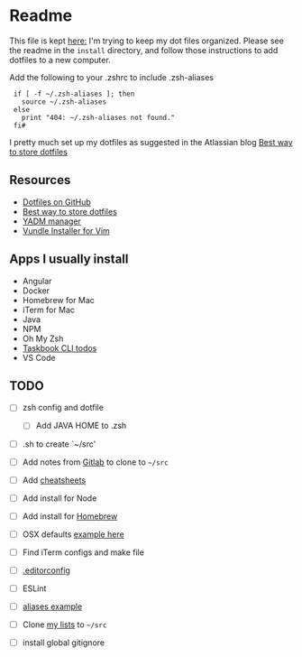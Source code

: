 # Readme
This file is kept [here:](https://github.com/ocpineda/dotfiles) 
I'm trying to keep my dot files organized. Please see the readme in the `install` directory, and follow those
instructions to add dotfiles to a new computer. 

Add the following to your .zshrc to include .zsh-aliases
```text
 if [ -f ~/.zsh-aliases ]; then
   source ~/.zsh-aliases
 else
   print "404: ~/.zsh-aliases not found."
 fi#
```

I pretty much set up my dotfiles as suggested in the Atlassian blog [Best way to store dotfiles](https://developer.atlassian.com/blog/2016/02/best-way-to-store-dotfiles-git-bare-repo/)

## Resources

- [Dotfiles on GitHub](https://dotfiles.github.io/)
- [Best way to store dotfiles](https://developer.atlassian.com/blog/2016/02/best-way-to-store-dotfiles-git-bare-repo/)
- [YADM manager](https://thelocehiliosan.github.io/yadm/)
- [Vundle Installer for Vim](https://c7.se/switching-to-vundle/)

## Apps I usually install

- Angular
- Docker
- Homebrew for Mac
- iTerm for Mac
- Java
- NPM
- Oh My Zsh
- [Taskbook CLI todos](https://github.com/klauscfhq/taskbook)
- VS Code

## TODO

- [ ] zsh config and dotfile
  - [ ] Add JAVA HOME to .zsh
- [ ] .sh to create `~/src'
- [ ] Add notes from [Gitlab](https://gitlab.com/oscarneedscoffee/notes) to clone to `~/src`
- [ ] Add [cheatsheets](https://github.com/ocpineda/cheat-sheets)
- [ ] Add install for Node
- [ ] Add install for [Homebrew](https://github.com/mathiasbynens/dotfiles/blob/master/brew.sh)
- [ ] OSX defaults [example here](https://github.com/nicksp/dotfiles/blob/master/osx/set-defaults.sh)
- [ ] Find iTerm configs and make file
- [ ] [.editorconfig](https://github.com/ocpineda/js-tutorial/blob/master/.editorconfig)
- [ ] ESLint
- [ ] [aliases example](https://github.com/mathiasbynens/dotfiles/blob/master/.aliases)
- [ ] Clone [my lists](https://github.com/ocpineda/my-lists) to `~/src`
- [ ] install global gitignore

